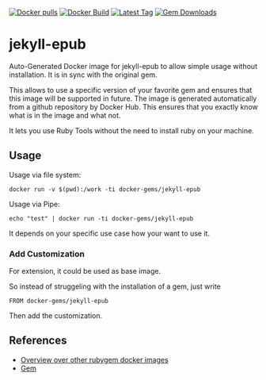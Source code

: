 [![Docker pulls](https://img.shields.io/docker/pulls/rubygem/jekyll-epub.svg)](https://hub.docker.com/r/rubygem/jekyll-epub/)
[![Docker Build](https://img.shields.io/docker/automated/rubygem/jekyll-epub.svg)](https://hub.docker.com/r/rubygem/jekyll-epub/)
[![Latest Tag](https://img.shields.io/github/tag/docker-rubygem/jekyll-epub.svg)](https://hub.docker.com/r/rubygem/jekyll-epub/)
[![Gem Downloads](https://img.shields.io/gem/dt/jekyll-epub.svg)](https://rubygems.org/gems/jekyll-epub/)
# jekyll-epub

Auto-Generated Docker image for jekyll-epub to allow simple usage without installation.
It is in sync with the original gem.

This allows to use a specific version of your favorite gem and ensures that this image will be supported in future.
The image is generated automatically from a github repository by Docker Hub.
This ensures that you exactly know what is in the image and what not.

It lets you use Ruby Tools without the need to install ruby on your machine.

## Usage

Usage via file system:

`docker run -v $(pwd):/work -ti docker-gems/jekyll-epub`

Usage via Pipe:

`echo "test" | docker run -ti docker-gems/jekyll-epub`

It depends on your specific use case how your want to use it.

### Add Customization

For extension, it could be used as base image.

So instead of struggeling with the installation of a gem, just write

`FROM docker-gems/jekyll-epub`

Then add the customization.

## References

 - [Overview over other rubygem docker images](https://github.com/thinkbot/docker-rubygem)
 - [Gem](https://rubygems.org/gems/jekyll-epub/)
